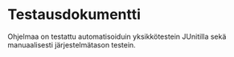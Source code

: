 # Testausdokumentti

Ohjelmaa on testattu automatisoiduin yksikkötestein JUnitilla sekä manuaalisesti järjestelmätason testein.
